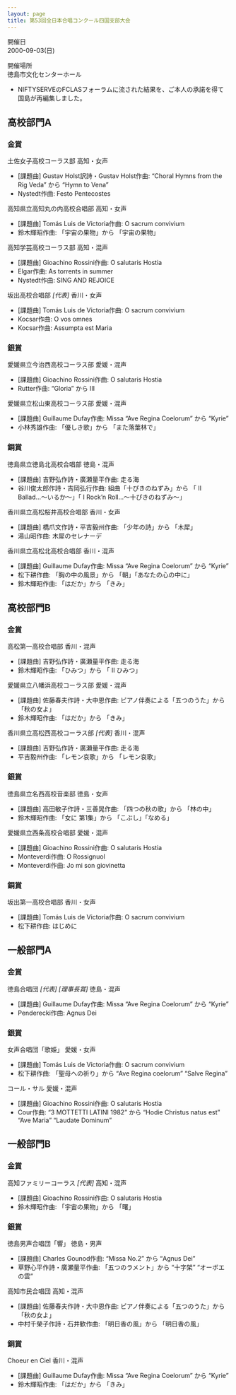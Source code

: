 ```yaml
---
layout: page
title: 第53回全日本合唱コンクール四国支部大会
---
```

開催日  
2000-09-03(日)

開催場所  
徳島市文化センターホール

-   NIFTYSERVEのFCLASフォーラムに流された結果を、ご本人の承諾を得て国島が再編集しました。

高校部門A
---------

### 金賞

<span class="choir-name">土佐女子高校コーラス部</span>
高知・女声

-   \[課題曲\] Gustav Holst訳詩・Gustav Holst作曲: “Choral Hymns from the Rig Veda” から “Hymn to Vena”
-   Nystedt作曲: Festo Pentecostes

<span class="choir-name">高知県立高知丸の内高校合唱部</span>
高知・女声

-   \[課題曲\] Tomás Luis de Victoria作曲: O sacrum convivium
-   鈴木輝昭作曲: 「宇宙の果物」から 「宇宙の果物」

<span class="choir-name">高知学芸高校コーラス部</span>
高知・混声

-   \[課題曲\] Gioachino Rossini作曲: O salutaris Hostia
-   Elgar作曲: As torrents in summer
-   Nystedt作曲: SING AND REJOICE

<span class="choir-name">坂出高校合唱部</span> *\[代表\]*
香川・女声

-   \[課題曲\] Tomás Luis de Victoria作曲: O sacrum convivium
-   Kocsar作曲: O vos omnes
-   Kocsar作曲: Assumpta est Maria

### 銀賞

<span class="choir-name">愛媛県立今治西高校コーラス部</span>
愛媛・混声

-   \[課題曲\] Gioachino Rossini作曲: O salutaris Hostia
-   Rutter作曲: “Gloria” から
    Ⅲ

<span class="choir-name">愛媛県立松山東高校コーラス部</span>
愛媛・混声

-   \[課題曲\] Guillaume Dufay作曲: Missa “Ave Regina Coelorum” から “Kyrie”
-   小林秀雄作曲: 「優しき歌」から 「また落葉林で」

### 銅賞

<span class="choir-name">徳島県立徳島北高校合唱部</span>
徳島・混声

-   \[課題曲\] 吉野弘作詩・廣瀬量平作曲: 走る海
-   谷川俊太郎作詩・吉岡弘行作曲: 組曲「十ぴきのねずみ」から 「
    Ⅱ
    Ballad…〜いるか〜」「
    Ⅰ
    Rock’n Roll…〜十ぴきのねずみ〜」

<span class="choir-name">香川県立高松桜井高校合唱部</span>
香川・女声

-   \[課題曲\] 橋爪文作詩・平吉毅州作曲: 「少年の詩」から 「木犀」
-   湯山昭作曲: 木犀のセレナーデ

<span class="choir-name">香川県立高松北高校合唱部</span>
香川・混声

-   \[課題曲\] Guillaume Dufay作曲: Missa “Ave Regina Coelorum” から “Kyrie”
-   松下耕作曲: 「胸の中の風景」から 「朝」「あなたの心の中に」
-   鈴木輝昭作曲: 「はだか」から 「きみ」

高校部門B
---------

### 金賞

<span class="choir-name">高松第一高校合唱部</span>
香川・混声

-   \[課題曲\] 吉野弘作詩・廣瀬量平作曲: 走る海
-   鈴木輝昭作曲: 「ひみつ」から 「
    Ⅱ
    ひみつ」

<span class="choir-name">愛媛県立八幡浜高校コーラス部</span>
愛媛・混声

-   \[課題曲\] 佐藤春夫作詩・大中恩作曲: ピアノ伴奏による「五つのうた」から 「秋の女よ」
-   鈴木輝昭作曲: 「はだか」から 「きみ」

<span class="choir-name">香川県立高松西高校コーラス部</span> *\[代表\]*
香川・混声

-   \[課題曲\] 吉野弘作詩・廣瀬量平作曲: 走る海
-   平吉毅州作曲: 「レモン哀歌」から 「レモン哀歌」

### 銀賞

<span class="choir-name">徳島県立名西高校音楽部</span>
徳島・女声

-   \[課題曲\] 高田敏子作詩・三善晃作曲: 「四つの秋の歌」から 「林の中」
-   鈴木輝昭作曲: 「女に 第1集」から 「こぶし」「なめる」

<span class="choir-name">愛媛県立西条高校合唱部</span>
愛媛・混声

-   \[課題曲\] Gioachino Rossini作曲: O salutaris Hostia
-   Monteverdi作曲: O Rossignuol
-   Monteverdi作曲: Jo mi son giovinetta

### 銅賞

<span class="choir-name">坂出第一高校合唱部</span>
香川・女声

-   \[課題曲\] Tomás Luis de Victoria作曲: O sacrum convivium
-   松下耕作曲: はじめに

一般部門A
---------

### 金賞

<span class="choir-name">徳島合唱団</span> *\[代表\]* *\[理事長賞\]*
徳島・混声

-   \[課題曲\] Guillaume Dufay作曲: Missa “Ave Regina Coelorum” から “Kyrie”
-   Penderecki作曲: Agnus Dei

### 銀賞

<span class="choir-name">女声合唱団「歌姫」</span>
愛媛・女声

-   \[課題曲\] Tomás Luis de Victoria作曲: O sacrum convivium
-   松下耕作曲: 「聖母への祈り」から “Ave Regina coelorum” “Salve Regina”

<span class="choir-name">コール・サル</span>
愛媛・混声

-   \[課題曲\] Gioachino Rossini作曲: O salutaris Hostia
-   Cour作曲: “3 MOTTETTI LATINI 1982” から “Hodie Christus natus est” “Ave Maria” “Laudate Dominum”

一般部門B
---------

### 金賞

<span class="choir-name">高知ファミリーコーラス</span> *\[代表\]*
高知・混声

-   \[課題曲\] Gioachino Rossini作曲: O salutaris Hostia
-   鈴木輝昭作曲: 「宇宙の果物」から 「曙」

### 銀賞

<span class="choir-name">徳島男声合唱団「響」</span>
徳島・男声

-   \[課題曲\] Charles Gounod作曲: “Missa No.2” から “Agnus Dei”
-   草野心平作詩・廣瀬量平作曲: 「五つのラメント」から “十字架” “オーボエの雲”

<span class="choir-name">高知市民合唱団</span>
高知・混声

-   \[課題曲\] 佐藤春夫作詩・大中恩作曲: ピアノ伴奏による「五つのうた」から 「秋の女よ」
-   中村千榮子作詩・石井歓作曲: 「明日香の風」から 「明日香の風」

### 銅賞

<span class="choir-name">Choeur en Ciel</span>
香川・混声

-   \[課題曲\] Guillaume Dufay作曲: Missa “Ave Regina Coelorum” から “Kyrie”
-   鈴木輝昭作曲: 「はだか」から 「きみ」
